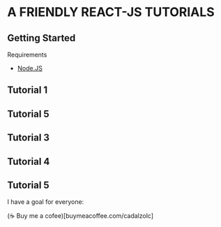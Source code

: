 # A FRIENDLY REACT-JS TUTORIALS

## Getting Started

Requirements
- [Node.JS](https://nodejs.org/en/)



## Tutorial 1

## Tutorial 5

## Tutorial 3

## Tutorial 4

## Tutorial 5

I have a goal for everyone:

(☕ Buy me a cofee)[buymeacoffee.com/cadalzolc]   
